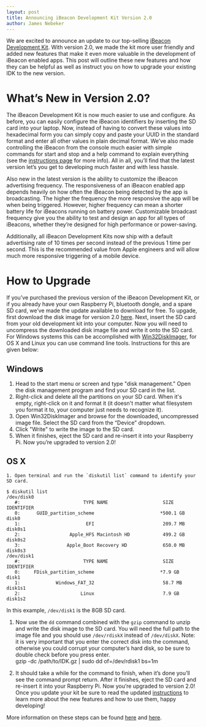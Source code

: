 ```yaml
---
layout: post
title: Announcing iBeacon Development Kit Version 2.0
author: James Nebeker
---
```


We are excited to announce an update to our top-selling [iBeacon Development Kit](http://developer.radiusnetworks.com/ibeacon/ibeacon-development-kit.html).
With version 2.0, we made the kit more user friendly and added new features that make it even more valuable in the development of iBeacon enabled apps.  This post will outline these new features and how they can be helpful as well as instruct you on how to upgrade your existing IDK to the new version.

# What’s New in Version 2.0?

The iBeacon Development Kit is now much easier to use and configure.  As before, you can easily configure the iBeacon identifiers by inserting the SD card into your laptop.  Now, instead of having to convert these values into hexadecimal form you can simply copy and paste your UUID in the standard format and enter all other values in plain decimal format.  We’ve also made controlling the iBeacon from the console much easier with simple commands for start and stop and a help command to explain everything (see the [instructions page](http://developer.radiusnetworks.com/ibeacon/ibeacon-development-kit-instructions.html) for more info).  All in all, you’ll find that the latest version let’s you get to developing much faster and with less hassle.  

Also new in the latest version is the ability to customize the iBeacon advertising frequency.  The responsiveness of an iBeacon enabled app depends heavily on how often the iBeacon being detected by the app is broadcasting.  The higher the frequency the more responsive the app will be when being triggered.  However, higher frequency can mean a shorter battery life for iBeacons running on battery power.  Customizable broadcast frequency give you the ability to test and design an app for all types of iBeacons, whether they’re designed for high performance or power-saving.

Additionally, all iBeacon Development Kits now ship with a default advertising rate of 10 times per second instead of the previous 1 time per second.  This is the recommended value from Apple engineers and will allow much more responsive triggering of a mobile device.

# How to Upgrade

If you’ve purchased the previous version of the iBeacon Development Kit, or if you already have your own Raspberry Pi, bluetooth dongle, and a spare SD card, we’ve made the update available to download for free.  To upgade, first download the disk image for version 2.0 [here](https://s3.amazonaws.com/s3.messageradius.com/Public/IDK.gz).  Next, insert the SD card from your old development kit into your computer.  Now you will need to uncompress the downloaded disk image file and write it onto the SD card.  For Windows systems this can be accomplished with [Win32DiskImager](http://sourceforge.net/projects/win32diskimager/), for OS X and Linux you can use command line tools.  Instructions for this are given below:

## Windows

1. Head to the start menu or screen and type "disk management." Open the disk management program and find your SD card in the list.
1. Right-click and delete all the partitions on your SD card. When it's empty, right-click on it and format it (it doesn't matter what filesystem you format it to, your computer just needs to recognize it).
1. Open Win32DiskImager and browse for the downloaded, uncompressed image file. Select the SD card from the “Device” dropdown.
1. Click "Write" to write the image to the SD card.
1. When it finishes, eject the SD card and re-insert it into your Raspberry Pi. Now you’re upgraded to version 2.0!

## OS X

	1. Open terminal and run the `diskutil list` command to identify your SD card.

```	
$ diskutil list
/dev/disk0
   #:                       TYPE NAME                    SIZE       IDENTIFIER
   0:      GUID_partition_scheme                        *500.1 GB   disk0
   1:                        EFI                         209.7 MB   disk0s1
   2:                  Apple_HFS Macintosh HD            499.2 GB   disk0s2
   3:                 Apple_Boot Recovery HD             650.0 MB   disk0s3
/dev/disk1
   #:                       TYPE NAME                    SIZE       IDENTIFIER
   0:     FDisk_partition_scheme                        *7.9 GB     disk1
   1:             Windows_FAT_32                         58.7 MB    disk1s1
   2:                      Linux                         7.9 GB     disk1s2
```

In this example, `/dev/disk1` is the 8GB SD card.  

1. Now use the `dd` command combined with the `gzip` command to unzip and write the disk image to the SD card.  You will need the full path to the image file and you should use `/dev/rdiskX` instead of `/dev/diskX`.  Note: it is very important that you enter the correct disk into the command, otherwise you could corrupt your computer’s hard disk, so be sure to double check before you press enter.  
gzip -dc /path/to/IDK.gz | sudo dd of=/dev/rdisk1 bs=1m

1. It should take a while for the command to finish, when it’s done you’ll see the command prompt return.  After it finishes, eject the SD card and re-insert it into your Raspberry Pi. Now you’re upgraded to version 2.0!
Once you update your kit be sure to read the updated [instructions](http://developer.radiusnetworks.com/ibeacon/ibeacon-development-kit-instructions.html) to learn more about the new features and how to use them, happy developing!


More information on these steps can be found [here](http://lifehacker.com/how-to-clone-your-raspberry-pi-sd-card-for-super-easy-r-1261113524) and [here](http://raspberrypi.stackexchange.com/questions/311/how-do-i-backup-my-raspberry-pi).

